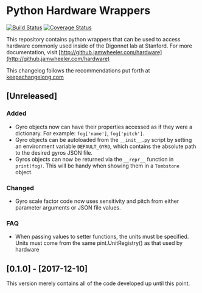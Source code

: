 # Python Hardware Wrappers

[![Build Status](https://travis-ci.org/jondoesntgit/hardware.svg?branch=master)](https://travis-ci.org/jondoesntgit/hardware)
[![Coverage Status](https://img.shields.io/coveralls/github/jondoesntgit/hardware.svg)](https://coveralls.io/github/jondoesntgit/hardware?branch=master)

This repository contains python wrappers that can be used to access hardware
commonly used inside of the Digonnet lab at Stanford. For more documentation,
visit [http://github.jamwheeler.com/hardware](http://github.jamwheeler.com/hardware)

This changelog follows the recommendations put forth at [keepachangelong.com](http://keepachangelog.com/en/0.3.0/)

## [Unreleased]
### Added
- Gyro objects now can have their properties accessed as if they were a dictionary. For example: `fog['name']`, `fog['pitch']`.
- Gyro objects can be autoloaded from the `__init__.py` script by setting an environment variable `DEFAULT_GYRO`, which contains the absolute path to the desired gyros JSON file.
- Gyros objects can now be returned via the `__repr__` function in `print(fog)`. This will be handy when showing them in a `Tombstone` object. 

### Changed
- Gyro scale factor code now uses sensitivity and pitch from either parameter arguments or JSON file values.

### FAQ
- When passing values to setter functions, the units must be specified. Units must come from the same pint.UnitRegistry() as that used by hardware

## [0.1.0] - [2017-12-10]

This version merely contains all of the code developed up until this point.
